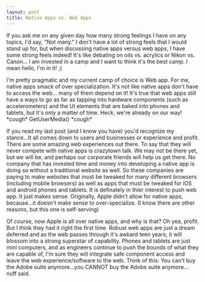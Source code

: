 ```yaml
---
layout: post
title: Native Apps vs. Web Apps
---
```


If you ask me on any given day how many strong feelings I have on any topics, I'd say, "Not many."  I don't have a lot of strong feels that I would stand up for, but when discussing native apps versus web apps, I have some strong feels indeed!  It's like debating on oils vs. acrylics or Nikon vs. Canon... I am invested in a camp and I want to think it's the best camp.  I mean hello, I'm in it! ;)

I'm pretty pragmatic and my current camp of choice is Web app.  For me, native apps smack of over specialization.  It's not like native apps don't have to access the web... many of them depend on it!  It's true that web apps still have a ways to go as far as tapping into hardware components (such as accelerometers) and the UI elements that are baked into phones and tablets, but it's only a matter of time.  Heck, we're already on our way! \*cough\* GetUserMedia() \*cough\*

If you read my last post (and I know you have) you'd recognize my stance...It all comes down to users and businesses or experience and profit.  There are some amazing web experiences out there.  To say that they will never compete with native apps is crazytown talk.  We may not be there yet, but we will be, and perhaps our corporate friends will help us get there.  No company that has invested time and money into developing a native app is doing so without a traditional website as well.  So these companies are paying to make websites that must be tweaked for many different browsers (including mobile browsers) as well as apps that must be tweaked for iOS and android phones and tablets.  It is definately in thier interest to push web app.  It just makes sense.  Originally, Apple didn't allow for native apps, because...it doesn't make sense to over-specialize. (I know there are other reasons, but this one is self-serving)

Of course, now Apple is all over native apps, and why is that?  Oh yea, profit.  But I think they had it right the first time.  Robust web apps are just a dream deferred and as the web passes through it's awkard teen years, it will blossom into a strong superstar of capability.  Phones and tablets are just mini computers, and as engineers continue to push the bounds of what they are capable of, I'm sure they will integrate safe component access and leave the web experience/software to the web.  Think of this:  You can't buy the Adobe suite anymore...you CANNOT buy the Adobe suite anymore... nuff said.




